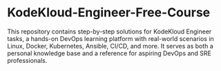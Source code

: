 # KodeKloud-Engineer-Free-Course
This repository contains step-by-step solutions for KodeKloud Engineer tasks, a hands-on DevOps learning platform with real-world scenarios in Linux, Docker, Kubernetes, Ansible, CI/CD, and more. It serves as both a personal knowledge base and a reference for aspiring DevOps and SRE professionals.
